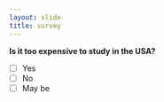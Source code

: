 ```yaml
---
layout: slide
title: survey
---
```

**Is it too expensive to study in the USA?**
-[ ] Yes
-[ ] No
-[ ] May be
